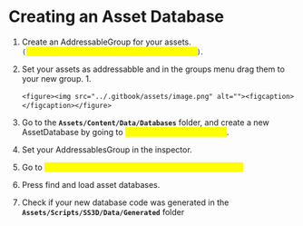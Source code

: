 # Creating an Asset Database

1. Create an AddressableGroup for your assets. `(`<mark style="color:yellow;">`Window/AssetManagement/Addressables/Groups`</mark>`)`.
2. Set your assets as addressabble and in the groups menu drag them to your new group.
   1.

       <figure><img src="../.gitbook/assets/image.png" alt=""><figcaption></figcaption></figure>
3. Go to the **`Assets/Content/Data/Databases`** folder, and create a new AssetDatabase by going to <mark style="color:yellow;">**`Create/SS3D/AssetDatabase`**</mark>.
4. Set your AddressablesGroup in the inspector.
5. Go to <mark style="color:yellow;">**`ProjectSettings/SS3D/Assets/AssetDatabaseSettings`**</mark>
6. Press find and load asset databases.
7. Check if your new database code was generated in the **`Assets/Scripts/SS3D/Data/Generated`** folder

